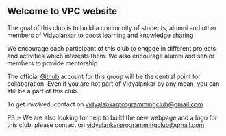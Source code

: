 ## Welcome to VPC website

The goal of this club is to build a community of students, alumni and other members of Vidyalankar to boost learning and knowledge sharing.

We encourage each participant of this club to engage in different projects and activities which interests them. We also encourage alumni and senior members to provide mentorship.

The official [Github](https://github.com/vidyalankarpc) account for this group will be the central point for collaboration. Even if you are not part of Vidyalankar by any mean, you can still be a part of this club.

To get involved, contact on vidyalankarprogrammingclub@gmail.com 


PS :-  We are also looking for help to build the new webpage and a logo for this club, please contact on vidyalankarprogrammingclub@gmail.com
